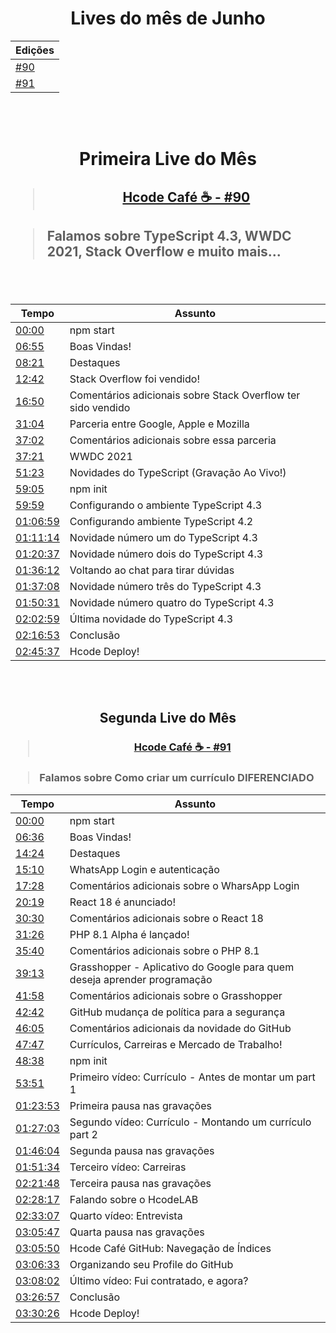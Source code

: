 <div align="center">
    <h1>Lives do mês de Junho</h1>
    <table>
        <thead>
            <tr>
                <th>Edições</th>
            </tr>
        </thead>
        <tbody>
            <tr>
                <td><a href="https://github.com/hcode-cafe/central-indices/blob/main/meses/readme.JUNHO.md#primeira-live-do-m%C3%AAs" alt="">#90</a></td>
            </tr>
            <tr>
                <td><a href="https://github.com/hcode-cafe/central-indices/blob/main/meses/readme.JUNHO.md#segunda-live-do-m%C3%AAs" alt="">#91</a></td>
            </tr>
        </tbody>
    </table>      
</div>


<br>
<br>

<div align="center">
    <h1>Primeira Live do Mês</h1>
    <h2><blockquote><a href="https://www.youtube.com/watch?v=23UnXjL7d-I">Hcode Café ☕ - #90</a></blockquote></h2>
</div>
<h2><blockquote>Falamos sobre TypeScript 4.3, WWDC 2021, Stack Overflow e muito mais...</blockquote></h2>
<br>
<br>
<div align="center">
    <table>
        <thead>
            <tr>
                <th>Tempo</th>
                <th>Assunto</th>
            </tr>
        </thead>
        <tbody>
            <tr>
                <td><a href="https://www.youtube.com/watch?v=23UnXjL7d-I&t=0s" alt="00:00">00:00</a></td>
                <td>npm start</td>
            </tr>
            <tr>
                <td><a href="https://www.youtube.com/watch?v=23UnXjL7d-I&t=415s" alt="06:55">06:55</a></td>
                <td>Boas Vindas!</td>
            </tr>
            <tr>
                <td><a href="https://www.youtube.com/watch?v=23UnXjL7d-I&t=501s" alt="08:21">08:21</a></td>
                <td>Destaques</td>
            </tr>
            <tr>
                <td><a href="https://www.youtube.com/watch?v=23UnXjL7d-I&t=762s" alt="12:42">12:42</a></td>
                <td>Stack Overflow foi vendido!</td>
            </tr>
            <tr>
                <td><a href="https://www.youtube.com/watch?v=23UnXjL7d-I&t=1010s" alt="16:50">16:50</a></td>
                <td>Comentários adicionais sobre Stack Overflow ter sido vendido</td>
            </tr>
            <tr>
                <td><a href="https://www.youtube.com/watch?v=23UnXjL7d-I&t=1864s" alt="31:04">31:04</a></td>
                <td>Parceria entre Google, Apple e Mozilla</td>
            </tr>
            <tr>
                <td><a href="https://www.youtube.com/watch?v=23UnXjL7d-I&t=2222s" alt="37:02">37:02</a></td>
                <td>Comentários adicionais sobre essa parceria</td>
            </tr>
            <tr>
                <td><a href="https://www.youtube.com/watch?v=23UnXjL7d-I&t=2241s" alt="37:21">37:21</a></td>
                <td>WWDC 2021</td>
            </tr>
            <tr>
                <td><a href="https://www.youtube.com/watch?v=23UnXjL7d-I&t=3083s" alt="51:23">51:23</a></td>
                <td>Novidades do TypeScript (Gravação Ao Vivo!)</td>
            </tr>
            <tr>
                <td><a href="https://www.youtube.com/watch?v=23UnXjL7d-I&t=3545s" alt="59:05">59:05</a></td>
                <td>npm init</td>
            </tr>
            <tr>
                <td><a href="https://www.youtube.com/watch?v=23UnXjL7d-I&t=3599s" alt="59:59">59:59</a></td>
                <td>Configurando o ambiente TypeScript 4.3</td>
            </tr>
            <tr>
                <td><a href="https://www.youtube.com/watch?v=23UnXjL7d-I&t=4019s" alt="01:06:59">01:06:59</a></td>
                <td>Configurando ambiente TypeScript 4.2</td>
            </tr>
            <tr>
                <td><a href="https://www.youtube.com/watch?v=23UnXjL7d-I&t=4274s" alt="01:11:14">01:11:14</a></td>
                <td>Novidade número um do TypeScript 4.3</td>
            </tr>
            <tr>
                <td><a href="https://www.youtube.com/watch?v=23UnXjL7d-I&t=4837s" alt="01:20:37">01:20:37</a></td>
                <td>Novidade número dois do TypeScript 4.3</td>
            </tr>
            <tr>
                <td><a href="https://www.youtube.com/watch?v=23UnXjL7d-I&t=5772s" alt="01:36:12">01:36:12</a></td>
                <td>Voltando ao chat para tirar dúvidas</td>
            </tr>
            <tr>
                <td><a href="https://www.youtube.com/watch?v=23UnXjL7d-I&t=5828s" alt="01:37:08">01:37:08</a></td>
                <td>Novidade número três do TypeScript 4.3</td>
            </tr>
            <tr>
                <td><a href="https://www.youtube.com/watch?v=23UnXjL7d-I&t=6631s" alt="01:50:31">01:50:31</a></td>
                <td>Novidade número quatro do TypeScript 4.3</td>
            </tr>
            <tr>
                <td><a href="https://www.youtube.com/watch?v=23UnXjL7d-I&t=7379s" alt="02:02:59">02:02:59</a></td>
                <td>Última novidade do TypeScript 4.3</td>
            </tr>
            <tr>
                <td><a href="https://www.youtube.com/watch?v=23UnXjL7d-I&t=8213s" alt="02:16:53">02:16:53</a></td>
                <td>Conclusão</td>
            </tr>
            <tr>
                <td><a href="https://www.youtube.com/watch?v=23UnXjL7d-I&t=9937s" alt="02:45:37">02:45:37</a></td>
                <td>Hcode Deploy!</td>
            </tr>
        </tbody>
    </table>
</div>

<br>
<br>

<div align="center">
    <h2>Segunda Live do Mês</h2>
    <h3><blockquote><a href="https://www.youtube.com/watch?v=hL9gyafKvAI">Hcode Café ☕ - #91</a></blockquote></h3>
</div>

<h3><blockquote>Falamos sobre Como criar um currículo DIFERENCIADO</blockquote></h3>

<div align="center">
    <table>
        <thead>
            <tr>
                <th>Tempo</th>
                <th>Assunto</th>
            </tr>
        </thead>
        <tbody>
            <tr>
                <td><a href="https://www.youtube.com/watch?v=hL9gyafKvAI&t=0s" alt="00:00">00:00</a></td>
                <td>npm start</td>
            </tr>
            <tr>
                <td><a href="https://www.youtube.com/watch?v=hL9gyafKvAI&t=396s" alt="06:36">06:36</a></td>
                <td>Boas Vindas!</td>
            </tr>
            <tr>
                <td><a href="https://www.youtube.com/watch?v=hL9gyafKvAI&t=864s" alt="14:24">14:24</a></td>
                <td>Destaques</td>
            </tr>
            <tr>
                <td><a href="https://www.youtube.com/watch?v=hL9gyafKvAI&t=910s" alt="15:10">15:10</a></td>
                <td>WhatsApp Login e autenticação</td>
            </tr>
            <tr>
                <td><a href="https://www.youtube.com/watch?v=hL9gyafKvAI&t=1048s" alt="17:28">17:28</a></td>
                <td>Comentários adicionais sobre o WharsApp Login</td>
            </tr>
            <tr>
                <td><a href="https://www.youtube.com/watch?v=hL9gyafKvAI&t=1219s" alt="20:19">20:19</a></td>
                <td>React 18 é anunciado!</td>
            </tr>
            <tr>
                <td><a href="https://www.youtube.com/watch?v=hL9gyafKvAI&t=1830s" alt="30:30">30:30</a></td>
                <td>Comentários adicionais sobre o React 18</td>
            </tr>
            <tr>
                <td><a href="https://www.youtube.com/watch?v=hL9gyafKvAI&t=1886s" alt="31:26">31:26</a></td>
                <td>PHP 8.1 Alpha é lançado!</td>
            </tr>
            <tr>
                <td><a href="https://www.youtube.com/watch?v=hL9gyafKvAI&t=2140s" alt="35:40">35:40</a></td>
                <td>Comentários adicionais sobre o PHP 8.1</td>
            </tr>
            <tr>
                <td><a href="https://www.youtube.com/watch?v=hL9gyafKvAI&t=2353s" alt="39:13">39:13</a></td>
                <td>Grasshopper - Aplicativo do Google para quem deseja aprender programação</td>
            </tr>
            <tr>
                <td><a href="https://www.youtube.com/watch?v=hL9gyafKvAI&t=2518s" alt="41:58">41:58</a></td>
                <td>Comentários adicionais sobre o Grasshopper</td>
            </tr>
            <tr>
                <td><a href="https://www.youtube.com/watch?v=hL9gyafKvAI&t=2562s" alt="42:42">42:42</a></td>
                <td>GitHub mudança de política para a segurança</td>
            </tr>
            <tr>
                <td><a href="https://www.youtube.com/watch?v=hL9gyafKvAI&t=2765s" alt="46:05">46:05</a></td>
                <td>Comentários adicionais da novidade do GitHub</td>
            </tr>
            <tr>
                <td><a href="https://www.youtube.com/watch?v=hL9gyafKvAI&t=2867s" alt="47:47">47:47</a></td>
                <td>Currículos, Carreiras e Mercado de Trabalho!</td>
            </tr>
            <tr>
                <td><a href="https://www.youtube.com/watch?v=hL9gyafKvAI&t=2918s" alt="48:38">48:38</a></td>
                <td>npm init</td>
            </tr>
            <tr>
                <td><a href="https://www.youtube.com/watch?v=hL9gyafKvAI&t=3231s" alt="53:51">53:51</a></td>
                <td>Primeiro vídeo: Currículo - Antes de montar um part 1</td>
            </tr>
            <tr>
                <td><a href="https://www.youtube.com/watch?v=hL9gyafKvAI&t=5033s" alt="01:23:53">01:23:53</a></td>
                <td>Primeira pausa nas gravações</td>
            </tr>
            <tr>
                <td><a href="https://www.youtube.com/watch?v=hL9gyafKvAI&t=5223s" alt="01:27:03">01:27:03</a></td>
                <td>Segundo vídeo: Currículo  - Montando um currículo part 2</td>
            </tr>
            <tr>
                <td><a href="https://www.youtube.com/watch?v=hL9gyafKvAI&t=6364s" alt="01:46:04">01:46:04</a></td>
                <td>Segunda pausa nas gravações</td>
            </tr>
            <tr>
                <td><a href="https://www.youtube.com/watch?v=hL9gyafKvAI&t=6694s" alt="01:51:34">01:51:34</a></td>
                <td>Terceiro vídeo: Carreiras</td>
            </tr>
            <tr>
                <td><a href="https://www.youtube.com/watch?v=hL9gyafKvAI&t=8508s" alt="02:21:48">02:21:48</a></td>
                <td>Terceira pausa nas gravações</td>
            </tr>
            <tr>
                <td><a href="https://www.youtube.com/watch?v=hL9gyafKvAI&t=8897s" alt="02:28:17">02:28:17</a></td>
                <td>Falando sobre o HcodeLAB</td>
            </tr>
            <tr>
                <td><a href="https://www.youtube.com/watch?v=hL9gyafKvAI&t=9187s" alt="02:33:07">02:33:07</a></td>
                <td>Quarto vídeo: Entrevista</td>
            </tr>
            <tr>
                <td><a href="https://www.youtube.com/watch?v=hL9gyafKvAI&t=11147s" alt="03:05:47">03:05:47</a></td>
                <td>Quarta pausa nas gravações</td>
            </tr>
            <tr>
                <td><a href="https://www.youtube.com/watch?v=hL9gyafKvAI&t=11150s" alt="03:05:50">03:05:50</a></td>
                <td>Hcode Café GitHub: Navegação de Índices</td>
            </tr>
            <tr>
                <td><a href="https://www.youtube.com/watch?v=hL9gyafKvAI&t=11193s" alt="03:06:33">03:06:33</a></td>
                <td>Organizando seu Profile do GitHub</td>
            </tr>
            <tr>
                <td><a href="https://www.youtube.com/watch?v=hL9gyafKvAI&t=11282s" alt="03:08:02">03:08:02</a></td>
                <td>Último vídeo: Fui contratado, e agora?</td>
            </tr>
            <tr>
                <td><a href="https://www.youtube.com/watch?v=hL9gyafKvAI&t=12417s" alt="03:26:57">03:26:57</a></td>
                <td>Conclusão</td>
            </tr>
            <tr>
                <td><a href="https://www.youtube.com/watch?v=hL9gyafKvAI&t=12626s" alt="03:30:26">03:30:26</a></td>
                <td>Hcode Deploy!</td>
            </tr>
        </tbody>
    </table>
</div>